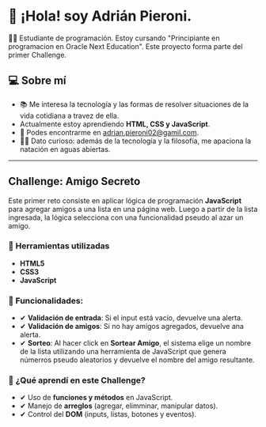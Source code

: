 # 👋 ¡Hola! soy  Adrián Pieroni.

👨‍🎓 Estudiante de programación. Estoy cursando "Principiante en programacion en Oracle Next Education". Este proyecto forma parte del primer Challenge.

## 💻 Sobre mí
- 📚 Me interesa la tecnología y las formas de resolver situaciones de la vida cotidiana a travez de ella.
- Actualmente estoy aprendiendo **HTML, CSS y JavaScript**.
- 📧 Podes encontrarme en adrian.pieroni02@gamil.com.
- 🏊‍♂️ Dato curioso: además de la tecnología y la filosofía, me apaciona la natación en aguas abiertas.

---

## Challenge: Amigo Secreto
Este primer reto consiste en aplicar lógica de programación **JavaScript** para agregar amigos a una lista en una página web. Luego a partir de la lista ingresada, la lógica selecciona con una funcionalidad pseudo al azar un amigo.

### 🧰 Herramientas utilizadas
- **HTML5**
- **CSS3**
- **JavaScript**

### 🧾 Funcionalidades:
- ✔ **Validación de entrada**: Si el input está vacío, devuelve una alerta.
- ✔ **Validación de amigos**: Si no hay amigos agregados, devuelve ana alerta.
- ✔ **Sorteo**: Al hacer click en **Sortear Amigo**, el sistema elige un nombre de la lista utilizando una herramienta de JavaScript que genera númerros pseudo aleatorios y devuelve el nombre del amigo resultante.

### 🎯 **¿Qué aprendí en este Challenge?**
- ✔ Uso de **funciones y métodos** en JavaScript.
- ✔ Manejo de **arreglos** (agregar, elimminar, manipular datos).
- ✔ Control del **DOM** (inputs, listas, botones y eventos).